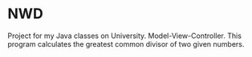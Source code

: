 # NWD
Project for my Java classes on University. Model-View-Controller. This program calculates the greatest common divisor of two given numbers.
